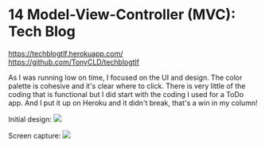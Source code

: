 # 14 Model-View-Controller (MVC): Tech Blog

https://techblogtlf.herokuapp.com/  
https://github.com/TonyCLD/techblogtlf  

As I was running low on time, I focused on the UI and design. The color palette is cohesive and it's clear where to click. There is very little of the coding that is functional but I did start with the coding I used for a ToDo app. And I put it up on Heroku and it didn't break, that's a win in my column! 

Initial design:
<img src="https://user-images.githubusercontent.com/103227060/186336836-a6e65cf8-aa8b-4c97-bfa4-032aca05c649.png">  

Screen capture:
<img src="https://user-images.githubusercontent.com/103227060/186337362-55714f46-5e61-416b-8945-fd993e7c9abf.jpg">  
